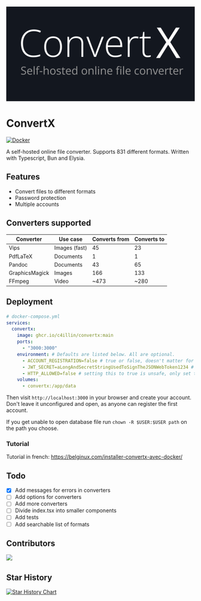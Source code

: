 ![ConvertX](images/logo.png)
# ConvertX
[![Docker](https://github.com/C4illin/ConvertX/actions/workflows/docker-publish.yml/badge.svg?branch=main)](https://github.com/C4illin/ConvertX/actions/workflows/docker-publish.yml)

A self-hosted online file converter. Supports 831 different formats. Written with Typescript, Bun and Elysia.

## Features

- Convert files to different formats
- Password protection
- Multiple accounts

## Converters supported

| Converter      | Use case      | Converts from | Converts to |
|----------------|---------------|---------------|-------------|
| Vips           | Images (fast) | 45            | 23          |
| PdfLaTeX       | Documents     | 1             | 1           |
| Pandoc         | Documents     | 43            | 65          |
| GraphicsMagick | Images        | 166           | 133         |
| FFmpeg         | Video         | ~473          | ~280        |

<!-- many ffmpeg fileformats are duplicates -->

## Deployment

```yml
# docker-compose.yml
services:
  convertx: 
    image: ghcr.io/c4illin/convertx:main
    ports:
      - "3000:3000"
    environment: # Defaults are listed below. All are optional.
      - ACCOUNT_REGISTRATION=false # true or false, doesn't matter for the first account (e.g. keep this to false if you only want one account)
      - JWT_SECRET=aLongAndSecretStringUsedToSignTheJSONWebToken1234 # will use randomUUID() by default
      - HTTP_ALLOWED=false # setting this to true is unsafe, only set this to true locally
    volumes:
      - convertx:/app/data
```

<!-- or

```bash
docker run ghcr.io/c4illin/convertx:master -p 3000:3000 -e ACCOUNT_REGISTRATION=false -v /path/you/want:/app/data
``` -->

Then visit `http://localhost:3000` in your browser and create your account. Don't leave it unconfigured and open, as anyone can register the first account.

If you get unable to open database file run `chown -R $USER:$USER path` on the path you choose.

### Tutorial

Tutorial in french: https://belginux.com/installer-convertx-avec-docker/

## Todo
- [x] Add messages for errors in converters
- [ ] Add options for converters
- [ ] Add more converters
- [ ] Divide index.tsx into smaller components
- [ ] Add tests
- [ ] Add searchable list of formats

## Contributors

<a href="https://github.com/C4illin/ConvertX/graphs/contributors">
  <img src="https://contrib.rocks/image?repo=C4illin/ConvertX" />
</a>

## Star History

<a href="https://github.com/C4illin/ConvertX/stargazers">
 <picture>
   <source media="(prefers-color-scheme: dark)" srcset="https://api.star-history.com/svg?repos=C4illin/ConvertX&type=Date&theme=dark" />
   <source media="(prefers-color-scheme: light)" srcset="https://api.star-history.com/svg?repos=C4illin/ConvertX&type=Date" />
   <img alt="Star History Chart" src="https://api.star-history.com/svg?repos=C4illin/ConvertX&type=Date" />
 </picture>
</a>
